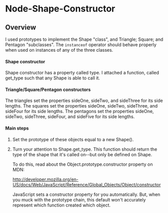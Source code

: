 # Node-Shape-Constructor

## Overview

I used prototypes to implement the Shape "class", and Triangle; Square; and Pentagon "subclasses". The `instanceof` operator should behave properly when used on instances of any of the three classes.

#### Shape constructor

Shape constructor has a property called type. I attached a function, called get_type such that any Shape is able to call it.

#### Triangle/Square/Pentagon constructors

The triangles set the properties sideOne, sideTwo, and sideThree for its side lengths.
The squares set the properties sideOne, sideTwo, sideThree, and sideFour for its side lengths.
The pentagons set the properties sideOne, sideTwo, sideThree, sideFour, and sideFive for its side lengths.

#### Main steps

1. Set the prototype of these objects equal to a new Shape().

2. Turn your attention to Shape.get_type. This function should return
   the type of the shape that it's called on--but only be defined on Shape.

   To do this, read about the Object.prototype.constructor property on MDN:

    <http://developer.mozilla.org/en-US/docs/Web/JavaScript/Reference/Global_Objects/Object/constructor>

   JavaScript sets a constructor property for you automatically. But, when
   you muck with the prototype chain, this default won't accurately
   represent which function created which object.



